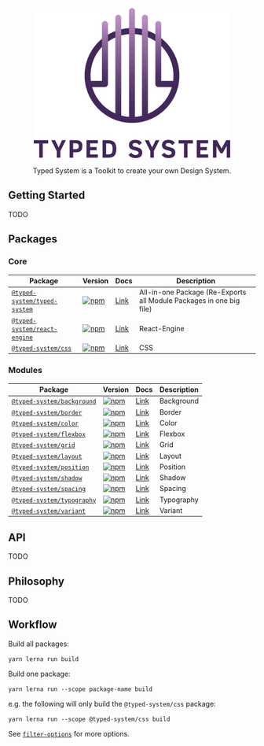 <div align="center">
  <a href="https://github.com/typed-system/typed-system/">
    <img alt="Typed System Logo" width="400" src="./website/assets/images/logo-typed-system.svg"/>
  </a>
  <p>Typed System is a Toolkit to create your own Design System.<p>
</div>

## Getting Started

TODO

## Packages

### Core

Package | Version | Docs | Description
------- | ------- | ---- | -----------
[`@typed-system/typed-system`](https://github.com/typed-system/typed-system/tree/master/packages/typed-system) | [![npm](https://img.shields.io/npm/v/s@typed-system/typed-system.svg?style=flat-square)](https://www.npmjs.com/package/@typed-system/typed-system) | [Link](https://github.com/typed-system/typed-system/tree/master/packages/typed-system) | All-in-one Package (Re-Exports all Module Packages in one big file)
[`@typed-system/react-engine`](https://github.com/typed-system/typed-system/tree/master/packages/react-engine) | [![npm](https://img.shields.io/npm/v/s@typed-system/react-engine.svg?style=flat-square)](https://www.npmjs.com/package/@typed-system/react-engine) | [Link](https://github.com/typed-system/typed-system/tree/master/packages/react-engine) | React-Engine
[`@typed-system/css`](https://github.com/typed-system/typed-system/tree/master/packages/css) | [![npm](https://img.shields.io/npm/v/s@typed-system/css.svg?style=flat-square)](https://www.npmjs.com/package/@typed-system/css) | [Link](https://github.com/typed-system/typed-system/tree/master/packages/css) | CSS

### Modules

Package | Version | Docs | Description
------- | ------- | ---- | -----------
[`@typed-system/background`](https://github.com/typed-system/typed-system/tree/master/packages/background) | [![npm](https://img.shields.io/npm/v/s@typed-system/background.svg?style=flat-square)](https://www.npmjs.com/package/@typed-system/background) | [Link](https://github.com/typed-system/typed-system/tree/master/packages/background) | Background
[`@typed-system/border`](https://github.com/typed-system/typed-system/tree/master/packages/border) | [![npm](https://img.shields.io/npm/v/s@typed-system/border.svg?style=flat-square)](https://www.npmjs.com/package/@typed-system/border) | [Link](https://github.com/typed-system/typed-system/tree/master/packages/border) | Border
[`@typed-system/color`](https://github.com/typed-system/typed-system/tree/master/packages/color) | [![npm](https://img.shields.io/npm/v/s@typed-system/color.svg?style=flat-square)](https://www.npmjs.com/package/@typed-system/color) | [Link](https://github.com/typed-system/typed-system/tree/master/packages/color) | Color
[`@typed-system/flexbox`](https://github.com/typed-system/typed-system/tree/master/packages/flexbox) | [![npm](https://img.shields.io/npm/v/s@typed-system/flexbox.svg?style=flat-square)](https://www.npmjs.com/package/@typed-system/flexbox) | [Link](https://github.com/typed-system/typed-system/tree/master/packages/flexbox) | Flexbox
[`@typed-system/grid`](https://github.com/typed-system/typed-system/tree/master/packages/grid) | [![npm](https://img.shields.io/npm/v/s@typed-system/grid.svg?style=flat-square)](https://www.npmjs.com/package/@typed-system/grid) | [Link](https://github.com/typed-system/typed-system/tree/master/packages/grid) | Grid
[`@typed-system/layout`](https://github.com/typed-system/typed-system/tree/master/packages/layout) | [![npm](https://img.shields.io/npm/v/s@typed-system/layout.svg?style=flat-square)](https://www.npmjs.com/package/@typed-system/layout) | [Link](https://github.com/typed-system/typed-system/tree/master/packages/layout) | Layout
[`@typed-system/position`](https://github.com/typed-system/typed-system/tree/master/packages/position) | [![npm](https://img.shields.io/npm/v/s@typed-system/position.svg?style=flat-square)](https://www.npmjs.com/package/@typed-system/position) | [Link](https://github.com/typed-system/typed-system/tree/master/packages/position) | Position
[`@typed-system/shadow`](https://github.com/typed-system/typed-system/tree/master/packages/shadow) | [![npm](https://img.shields.io/npm/v/s@typed-system/shadow.svg?style=flat-square)](https://www.npmjs.com/package/@typed-system/shadow) | [Link](https://github.com/typed-system/typed-system/tree/master/packages/shadow) | Shadow
[`@typed-system/spacing`](https://github.com/typed-system/typed-system/tree/master/packages/spacing) | [![npm](https://img.shields.io/npm/v/s@typed-system/spacing.svg?style=flat-square)](https://www.npmjs.com/package/@typed-system/spacing) | [Link](https://github.com/typed-system/typed-system/tree/master/packages/spacing) | Spacing
[`@typed-system/typography`](https://github.com/typed-system/typed-system/tree/master/packages/typography) | [![npm](https://img.shields.io/npm/v/s@typed-system/typography.svg?style=flat-square)](https://www.npmjs.com/package/@typed-system/typography) | [Link](https://github.com/typed-system/typed-system/tree/master/packages/typography) | Typography
[`@typed-system/variant`](https://github.com/typed-system/typed-system/tree/master/packages/variant) | [![npm](https://img.shields.io/npm/v/s@typed-system/variant.svg?style=flat-square)](https://www.npmjs.com/package/@typed-system/variant) | [Link](https://github.com/typed-system/typed-system/tree/master/packages/variant) | Variant

## API

TODO

## Philosophy

TODO

## Workflow

Build all packages:

```shell
yarn lerna run build
```

Build one package:

```shell
yarn lerna run --scope package-name build
```

e.g. the following will only build the `@typed-system/css` package:

```shell
yarn lerna run --scope @typed-system/css build
```

See [`filter-options`](https://github.com/lerna/lerna/tree/master/core/filter-options) for more options.
